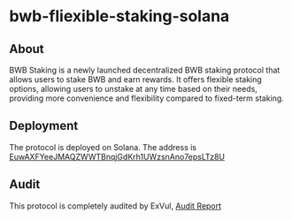 # bwb-fliexible-staking-solana
## About 
BWB Staking is a newly launched decentralized BWB staking protocol that allows users to stake BWB and earn rewards. It offers flexible staking options, allowing users to unstake at any time based on their needs, providing more convenience and flexibility compared to fixed-term staking.

## Deployment 
The protocol is deployed on Solana. The address is [EuwAXFYeeJMAQZWWTBnqjGdKrh1UWzsnAno7epsLTz8U](https://solscan.io/account/EuwAXFYeeJMAQZWWTBnqjGdKrh1UWzsnAno7epsLTz8U)

## Audit 
This protocol is completely audited by ExVul, [Audit Report](https://github.com/bitgetwallet/bwb-fliexible-staking-solana/blob/main/audit/ExVul%20Smart%20Contract%20Audit%20Report%20for%20fliexible-staking%20V2.pdf)